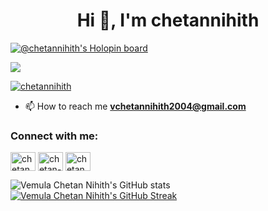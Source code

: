 <h1 align="center">Hi 👋, I'm chetannihith</h1>

[![@chetannihith's Holopin board](https://holopin.me/chetannihith)](https://holopin.io/@chetannihith)

![](https://komarev.com/ghpvc/?username=chetannihith&label=PROFILE+VIEWS&style=flat&color=679890)

<p align="left"> <a href="https://github.com/ryo-ma/github-profile-trophy"><img src="https://github-profile-trophy.vercel.app/?username=chetannihith" alt="chetannihith" /></a> </p>

- 📫 How to reach me **vchetannihith2004@gmail.com**

<h3 align="left">Connect with me:</h3>
<p align="left">
<a href="https://dev.to/chetannihith" target="blank"><img align="center" src="https://raw.githubusercontent.com/rahuldkjain/github-profile-readme-generator/master/src/images/icons/Social/devto.svg" alt="chetannihith" height="30" width="40" /></a>
<a href="https://linkedin.com/in/chetannihith" target="blank"><img align="center" src="https://raw.githubusercontent.com/rahuldkjain/github-profile-readme-generator/master/src/images/icons/Social/linked-in-alt.svg" alt="chetan-nihith-vemula-029838262" height="30" width="40" /></a>
<a href="https://instagram.com/chetan.nihith" target="blank"><img align="center" src="https://raw.githubusercontent.com/rahuldkjain/github-profile-readme-generator/master/src/images/icons/Social/instagram.svg" alt="chetan.nihith" height="30" width="40" /></a>
</p>

![Vemula Chetan Nihith's GitHub stats](https://github-readme-stats.vercel.app/api?username=chetannihith&show_icons=true&theme=solarized-light)
[![Vemula Chetan Nihith's GitHub Streak](https://github-readme-streak-stats.herokuapp.com?user=chetannihith&theme=solarized-light&card_width=468)](https://git.io/streak-stats)
<!---
chetannihith/chetannihith is a ✨ special ✨ repository because its `README.md` (this file) appears on your GitHub profile.
You can click the Preview link to take a look at your changes.
--->

